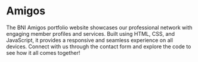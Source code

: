 # Amigos
The BNI Amigos portfolio website showcases our professional network with engaging member profiles and services. Built using HTML, CSS, and JavaScript, it provides a responsive and seamless experience on all devices. Connect with us through the contact form and explore the code to see how it all comes together!
